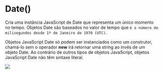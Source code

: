 # Date()

Cria uma instância JavaScript de Date que representa um único momento no tempo. Objetos Date são baseados no valor de tempo que `é o número de milisegundos desde 1º de Janeiro de 1970 (UTC)`.

Objetos JavaScript Date só podem ser instanciados como um construtor, chamá-lo sem o operador **new** irá retornar uma string ao invés de um objeto Date. Ao contrário de outros tipos de objetos JavaScript, objetos JavaScript Date não têm sintaxe literal.


![](https://github.com/leandrobeandrade/javascript-references/blob/master/date/date.png)
